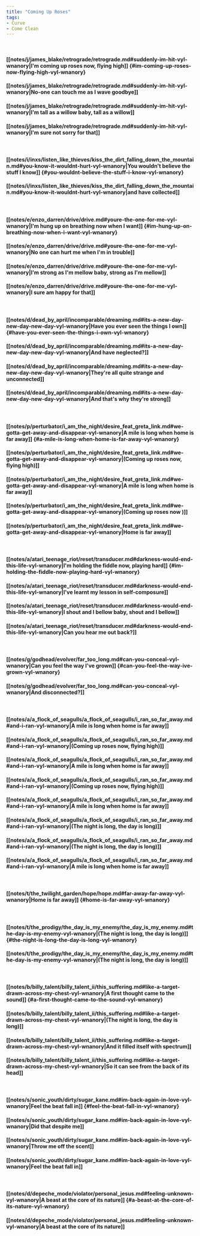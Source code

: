 ```yaml
---
title: "Coming Up Roses"
tags:
- Curve
- Come Clean
---
```

&nbsp;
#### [[notes/j/james_blake/retrograde/retrograde.md#suddenly-im-hit-vyl-wnanory|I'm coming up roses now, flying high]] {#im-coming-up-roses-now-flying-high-vyl-wnanory}
#### [[notes/j/james_blake/retrograde/retrograde.md#suddenly-im-hit-vyl-wnanory|No-one can touch me as I wave goodbye]]
#### [[notes/j/james_blake/retrograde/retrograde.md#suddenly-im-hit-vyl-wnanory|I'm tall as a willow baby, tall as a willow]]
#### [[notes/j/james_blake/retrograde/retrograde.md#suddenly-im-hit-vyl-wnanory|I'm sure not sorry for that]]
&nbsp;
#### [[notes/i/inxs/listen_like_thieves/kiss_the_dirt_falling_down_the_mountain.md#you-know-it-wouldnt-hurt-vyl-wnanory|You wouldn't believe the stuff I know]] {#you-wouldnt-believe-the-stuff-i-know-vyl-wnanory}
#### [[notes/i/inxs/listen_like_thieves/kiss_the_dirt_falling_down_the_mountain.md#you-know-it-wouldnt-hurt-vyl-wnanory|and have collected]]
&nbsp;
#### [[notes/e/enzo_darren/drive/drive.md#youre-the-one-for-me-vyl-wnanory|I'm hung up on breathing now when I want]] {#im-hung-up-on-breathing-now-when-i-want-vyl-wnanory}
#### [[notes/e/enzo_darren/drive/drive.md#youre-the-one-for-me-vyl-wnanory|No one can hurt me when I'm in trouble]]
#### [[notes/e/enzo_darren/drive/drive.md#youre-the-one-for-me-vyl-wnanory|I'm strong as I'm mellow baby, strong as I'm mellow]]
#### [[notes/e/enzo_darren/drive/drive.md#youre-the-one-for-me-vyl-wnanory|I sure am happy for that]]
&nbsp;
#### [[notes/d/dead_by_april/incomparable/dreaming.md#its-a-new-day-new-day-new-day-vyl-wnanory|Have you ever seen the things I own]] {#have-you-ever-seen-the-things-i-own-vyl-wnanory}
#### [[notes/d/dead_by_april/incomparable/dreaming.md#its-a-new-day-new-day-new-day-vyl-wnanory|And have neglected?]]
#### [[notes/d/dead_by_april/incomparable/dreaming.md#its-a-new-day-new-day-new-day-vyl-wnanory|They're all quite strange and unconnected]]
#### [[notes/d/dead_by_april/incomparable/dreaming.md#its-a-new-day-new-day-new-day-vyl-wnanory|And that's why they're strong]]
&nbsp;
#### [[notes/p/perturbator/i_am_the_night/desire_feat_greta_link.md#we-gotta-get-away-and-disappear-vyl-wnanory|A mile is long when home is far away]] {#a-mile-is-long-when-home-is-far-away-vyl-wnanory}
#### [[notes/p/perturbator/i_am_the_night/desire_feat_greta_link.md#we-gotta-get-away-and-disappear-vyl-wnanory|(Coming up roses now, flying high)]]
#### [[notes/p/perturbator/i_am_the_night/desire_feat_greta_link.md#we-gotta-get-away-and-disappear-vyl-wnanory|A mile is long when home is far away]]
#### [[notes/p/perturbator/i_am_the_night/desire_feat_greta_link.md#we-gotta-get-away-and-disappear-vyl-wnanory|(Coming up roses now )]]
#### [[notes/p/perturbator/i_am_the_night/desire_feat_greta_link.md#we-gotta-get-away-and-disappear-vyl-wnanory|Home is far away]]
&nbsp;
#### [[notes/a/atari_teenage_riot/reset/transducer.md#darkness-would-end-this-life-vyl-wnanory|I'm holding the fiddle now, playing hard]] {#im-holding-the-fiddle-now-playing-hard-vyl-wnanory}
#### [[notes/a/atari_teenage_riot/reset/transducer.md#darkness-would-end-this-life-vyl-wnanory|I've learnt my lesson in self-composure]]
#### [[notes/a/atari_teenage_riot/reset/transducer.md#darkness-would-end-this-life-vyl-wnanory|I shout and I bellow baby, shout and I bellow]]
#### [[notes/a/atari_teenage_riot/reset/transducer.md#darkness-would-end-this-life-vyl-wnanory|Can you hear me out back?]]
&nbsp;
#### [[notes/g/godhead/evolver/far_too_long.md#can-you-conceal-vyl-wnanory|Can you feel the way I've grown]] {#can-you-feel-the-way-ive-grown-vyl-wnanory}
#### [[notes/g/godhead/evolver/far_too_long.md#can-you-conceal-vyl-wnanory|And disconnected?]]
&nbsp;
#### [[notes/a/a_flock_of_seagulls/a_flock_of_seagulls/i_ran_so_far_away.md#and-i-ran-vyl-wnanory|A mile is long when home is far away]]
#### [[notes/a/a_flock_of_seagulls/a_flock_of_seagulls/i_ran_so_far_away.md#and-i-ran-vyl-wnanory|(Coming up roses now, flying high)]]
#### [[notes/a/a_flock_of_seagulls/a_flock_of_seagulls/i_ran_so_far_away.md#and-i-ran-vyl-wnanory|A mile is long when home is far away]]
#### [[notes/a/a_flock_of_seagulls/a_flock_of_seagulls/i_ran_so_far_away.md#and-i-ran-vyl-wnanory|(Coming up roses now, flying high)]]
#### [[notes/a/a_flock_of_seagulls/a_flock_of_seagulls/i_ran_so_far_away.md#and-i-ran-vyl-wnanory|A mile is long when home is far away]]
#### [[notes/a/a_flock_of_seagulls/a_flock_of_seagulls/i_ran_so_far_away.md#and-i-ran-vyl-wnanory|(The night is long, the day is long)]]
#### [[notes/a/a_flock_of_seagulls/a_flock_of_seagulls/i_ran_so_far_away.md#and-i-ran-vyl-wnanory|(The night is long, the day is long)]]
#### [[notes/a/a_flock_of_seagulls/a_flock_of_seagulls/i_ran_so_far_away.md#and-i-ran-vyl-wnanory|A mile is long when home is far away]]
&nbsp;
#### [[notes/t/the_twilight_garden/hope/hope.md#far-away-far-away-vyl-wnanory|Home is far away]] {#home-is-far-away-vyl-wnanory}
&nbsp;
#### [[notes/t/the_prodigy/the_day_is_my_enemy/the_day_is_my_enemy.md#the-day-is-my-enemy-vyl-wnanory|(The night is long, the day is long)]] {#the-night-is-long-the-day-is-long-vyl-wnanory}
#### [[notes/t/the_prodigy/the_day_is_my_enemy/the_day_is_my_enemy.md#the-day-is-my-enemy-vyl-wnanory|(The night is long, the day is long)]]
&nbsp;
#### [[notes/b/billy_talent/billy_talent_ii/this_suffering.md#like-a-target-drawn-across-my-chest-vyl-wnanory|A first thought came to the sound]] {#a-first-thought-came-to-the-sound-vyl-wnanory}
#### [[notes/b/billy_talent/billy_talent_ii/this_suffering.md#like-a-target-drawn-across-my-chest-vyl-wnanory|(The night is long, the day is long)]]
#### [[notes/b/billy_talent/billy_talent_ii/this_suffering.md#like-a-target-drawn-across-my-chest-vyl-wnanory|And it filled itself with spectrum]]
#### [[notes/b/billy_talent/billy_talent_ii/this_suffering.md#like-a-target-drawn-across-my-chest-vyl-wnanory|So it can see from the back of its head]]
&nbsp;
#### [[notes/s/sonic_youth/dirty/sugar_kane.md#im-back-again-in-love-vyl-wnanory|Feel the beat fall in]] {#feel-the-beat-fall-in-vyl-wnanory}
#### [[notes/s/sonic_youth/dirty/sugar_kane.md#im-back-again-in-love-vyl-wnanory|Did that despite me]]
#### [[notes/s/sonic_youth/dirty/sugar_kane.md#im-back-again-in-love-vyl-wnanory|Throw me off the scent]]
#### [[notes/s/sonic_youth/dirty/sugar_kane.md#im-back-again-in-love-vyl-wnanory|Feel the beat fall in]]
&nbsp;
#### [[notes/d/depeche_mode/violator/personal_jesus.md#feeling-unknown-vyl-wnanory|A beast at the core of its nature]] {#a-beast-at-the-core-of-its-nature-vyl-wnanory}
#### [[notes/d/depeche_mode/violator/personal_jesus.md#feeling-unknown-vyl-wnanory|A beast at the core of its nature]]
